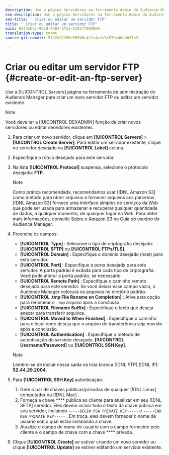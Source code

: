 ```yaml
---
description: Use a página Servidores na ferramenta Admin do Audience Manager para criar um novo servidor FTP ou editar um servidor existente.
seo-description: Use a página Servidores na ferramenta Admin do Audience Manager para criar um novo servidor FTP ou editar um servidor existente.
seo-title: ' Criar ou editar um servidor FTP'
title: ' Criar ou editar um servidor FTP'
uuid: 9273abb2-963d-4d83-bf5a-b3817f0b90e6
translation-type: tm+mt
source-git-commit: 57d7a92265e565b6c411e4cfa5c579e40eb837b3

---
```



# Criar ou editar um servidor FTP {#create-or-edit-an-ftp-server}

Use a [!UICONTROL Servers] página na ferramenta de administração do Audience Manager para criar um novo servidor FTP ou editar um servidor existente.

>[!NOTE]
>
>Você deve ter a [!UICONTROL DEXADMIN] função de criar novos servidores ou editar servidores existentes.

1. Para criar um novo servidor, clique em **[!UICONTROL Servers]** &gt; **[!UICONTROL Create Server]**. Para editar um servidor existente, clique no servidor desejado na **[!UICONTROL Label]** coluna.
1. Especifique o rótulo desejado para este servidor.
1. Na lista **[!UICONTROL Protocol]** suspensa, selecione o protocolo desejado: **FTP**.

   >[!NOTE]
   >
   >Como prática recomendada, recomendamos usar [!DNL Amazon S3] como método para obter arquivos e fornecer arquivos aos parceiros. [!DNL Amazon S3] fornece uma interface simples de serviços da Web que pode ser usada para armazenar e recuperar qualquer quantidade de dados, a qualquer momento, de qualquer lugar na Web. Para obter mais informações, consulte [Sobre o Amazon S3](https://docs.adobe.com/content/help/en/audience-manager/user-guide/reference/amazon-s3.html) no Guia *do usuário do* Audience Manager.

1. Preencha os campos:

   * **[!UICONTROL Type]** : Selecione o tipo de criptografia desejado: **[!UICONTROL SFTP]** ou **[!UICONTROL FTPs/TLS]**.
   * **[!UICONTROL Domain]** : Especifique o domínio desejado (host) para este servidor.
   * **[!UICONTROL Port]** : Especifique a porta desejada para este servidor. A porta padrão é exibida para cada tipo de criptografia. Você pode alterar a porta padrão, se necessário.
   * **[!UICONTROL Remote Path]** : Especifique o caminho remoto desejado para este servidor. Se você deixar esse campo vazio, o Audience Manager colocará os arquivos no diretório padrão.
   * **[!UICONTROL .tmp File Rename on Completion]** : Ative esta opção para renomear o `.tmp` arquivo após a conclusão.
   * **[!UICONTROL Filename Suffix]** : Especifique o texto que deseja anexar para transferir arquivos.
   * **[!UICONTROL Moved to When Finished]** : Especifique o caminho para o local onde deseja que o arquivo de transferência seja movido após a conclusão.
   * **[!UICONTROL Authentication]** : Especifique o método de autenticação do servidor desejado: **[!UICONTROL Username/Password]** ou **[!UICONTROL SSH Key]**.
   >[!NOTE]
   >
   >Lembre-se de incluir nossa saída na lista branca [!DNL FTP] [!DNL IP]: **52.44.29.2004**.

1. Para **[!UICONTROL SSH Key]** autenticação:
   1. Gere o par de chaves públicas/privadas de qualquer [!DNL Linux] computador ou [!DNL Mac] .
   1. Forneça a chave **** pública ao cliente para atualizar em seu [!DNL SFTP] servidor. Eles devem incluir todo o texto da chave pública em seu servidor, incluindo `-----BEGIN RSA PRIVATE KEY-----` e `-----END RSA PRIVATE KEY-----` . Em troca, eles devem fornecer o nome de usuário sob o qual estão instalando a chave.
   1. Atualize o campo de nome de usuário com o campo fornecido pelo cliente e o campo de chave com a chave **** privada.
1. Clique **[!UICONTROL Create]** se estiver criando um novo servidor ou clique **[!UICONTROL Update]** se estiver editando um servidor existente.
